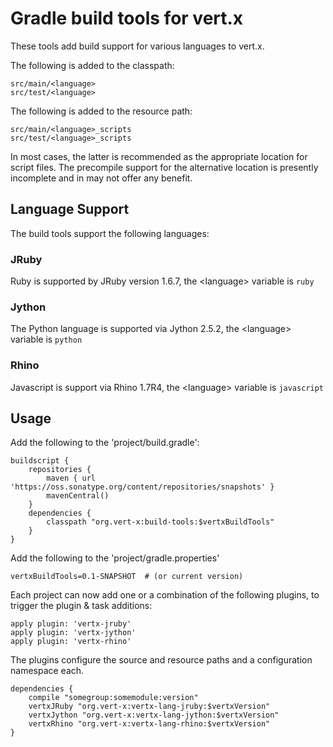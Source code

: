 # Gradle build tools for vert.x 

These tools add build support for various languages to vert.x.

The following is added to the classpath:

    src/main/<language>
    src/test/<language>

The following is added to the resource path:

    src/main/<language>_scripts
    src/test/<language>_scripts

In most cases, the latter is recommended as the appropriate location for script files.
The precompile support for the alternative location is presently incomplete and in
may not offer any benefit.


## Language Support

The build tools support the following languages:

### JRuby

Ruby is supported by JRuby version 1.6.7, the &lt;language&gt; variable is `ruby`

### Jython

The Python language is supported via Jython 2.5.2, the &lt;language&gt; variable is `python`

### Rhino

Javascript is support via Rhino 1.7R4, the &lt;language&gt; variable is `javascript`

## Usage

Add the following to the 'project/build.gradle':

    buildscript {
        repositories {
            maven { url 'https://oss.sonatype.org/content/repositories/snapshots' }
            mavenCentral()
        }
        dependencies {
            classpath "org.vert-x:build-tools:$vertxBuildTools"
        }
    }

Add the following to the 'project/gradle.properties'

    vertxBuildTools=0.1-SNAPSHOT  # (or current version)

Each project can now add one or a combination of the following plugins, to trigger the plugin & task additions:

    apply plugin: 'vertx-jruby'
    apply plugin: 'vertx-jython'
    apply plugin: 'vertx-rhino'


The plugins configure the source and resource paths and a configuration namespace each.

    dependencies {
        compile "somegroup:somemodule:version"
        vertxJRuby "org.vert-x:vertx-lang-jruby:$vertxVersion"
        vertxJython "org.vert-x:vertx-lang-jython:$vertxVersion"
        vertxRhino "org.vert-x:vertx-lang-rhino:$vertxVersion"
    }


